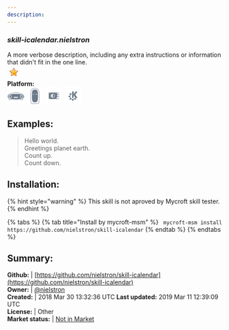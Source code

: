 ```yaml
---
description: 
---
```


### _skill-icalendar.nielstron_  
A more verbose description, including any extra instructions or
information that didn't fit in the one line.  
![](../.gitbook/assets/star.png)  
**Platform:**  
 ![Mark I](../.gitbook/assets/mark-1-icon.png)  ![Mark II](../.gitbook/assets/mark-2-icon.png)  ![Picroft](../.gitbook/assets/picroft-icon.png)  ![plasmoid](../.gitbook/assets/kde.png)   
## Examples:  
> Hello world.  
> Greetings planet earth.  
> Count up.  
> Count down.  
  
## Installation:  
{% hint style="warning" %}
This skill is not aproved by Mycroft skill tester.
{% endhint %}
    
{% tabs %}
{% tab title="Install by mycroft-msm" %}
``` mycroft-msm install https://github.com/nielstron/skill-icalendar```
{% endtab %}
  {% endtabs %}
    
## Summary:  
**Github:** | [https://github.com/nielstron/skill-icalendar](https://github.com/nielstron/skill-icalendar)  
**Owner:** | [@nielstron](https://github.com/nielstron)  
**Created:** | 2018 Mar 30 13:32:36 UTC  **Last updated:** 2019 Mar 11 12:39:09 UTC  
**License:** | Other  
**Market status:** | [Not in Market](https://market.mycroft.ai/skill/)  
